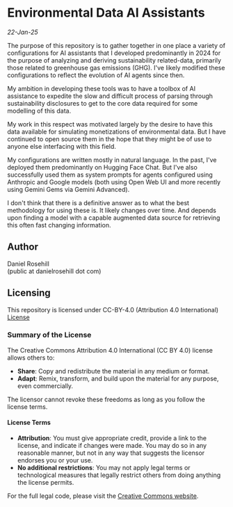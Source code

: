 # Environmental Data AI Assistants

*22-Jan-25*

The purpose of this repository is to gather together in one place a variety of configurations for AI assistants that I developed predominantly in 2024 for the purpose of analyzing and deriving sustainability related-data, primarily those related to greenhouse gas emissions (GHG). I've likely modified these configurations to reflect the evolution of AI agents since then. 

My ambition in developing these tools was to have a toolbox of AI assistance to expedite the slow and difficult process of parsing through sustainability disclosures to get to the core data required for some modelling of this data.

My work in this respect was motivated largely by the desire to have this data available for simulating monetizations of environmental data. But I have continued to open source them in the hope that they might be of use to anyone else interfacing with this field.

My configurations are written mostly in natural language. In the past, I've deployed them predominantly on Hugging Face Chat. But I've also successfully used them as system prompts for agents configured using Anthropic and Google models (both using Open Web UI and more recently using Gemini Gems via Gemini Advanced). 

I don't think that there is a definitive answer as to what the best methodology for using these is. It likely changes over time. And depends upon finding a model with a capable augmented data source for retrieving this often fast changing information. 


## Author

Daniel Rosehill  
(public at danielrosehill dot com)

## Licensing

This repository is licensed under CC-BY-4.0 (Attribution 4.0 International) 
[License](https://creativecommons.org/licenses/by/4.0/)

### Summary of the License
The Creative Commons Attribution 4.0 International (CC BY 4.0) license allows others to:
- **Share**: Copy and redistribute the material in any medium or format.
- **Adapt**: Remix, transform, and build upon the material for any purpose, even commercially.

The licensor cannot revoke these freedoms as long as you follow the license terms.

#### License Terms
- **Attribution**: You must give appropriate credit, provide a link to the license, and indicate if changes were made. You may do so in any reasonable manner, but not in any way that suggests the licensor endorses you or your use.
- **No additional restrictions**: You may not apply legal terms or technological measures that legally restrict others from doing anything the license permits.

For the full legal code, please visit the [Creative Commons website](https://creativecommons.org/licenses/by/4.0/legalcode).